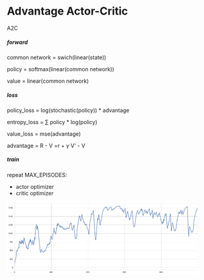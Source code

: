 # Advantage Actor-Critic

A2C

##### forward

common network = swich(linear(state))

policy = softmax(linear(common network))

value = linear(common network)

##### loss

policy_loss = log(stochastic(policy)) * advantage

entropy_loss = $\sum$ policy * log(policy)

value_loss = mse(advantage)

advantage = R - V =r + $\gamma$ V' - V

##### train

repeat MAX_EPISODES:

- actor optimizer
- critic optimizer

![](show.png)
